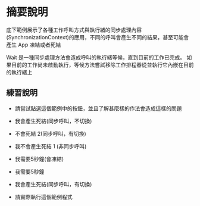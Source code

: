 # 摘要說明

底下範例展示了各種工作呼叫方式與執行緒的同步處理內容(SynchronizationContext)的應用，不同的呼叫會產生不同的結果，甚至可能會產生 App 凍結或者死結

Wait 是一種同步處理方法會造成呼叫的執行緒等候，直到目前的工作已完成。 如果目前的工作尚未啟動執行，等候方法嘗試移除工作排程器從並執行它內嵌在目前的執行緒上 

## 練習說明

* 請嘗試點選這個範例中的按鈕，並且了解甚麼樣的作法會造成這樣的問題
* 我會產生死結(同步呼叫，不切換)
* 不會死結 2(同步呼叫，有切換)
* 我不會產生死結 1 (非同步呼叫)
* 我需要5秒鐘(會凍結)
* 我需要5秒鐘
* 我會產生死結(同步呼叫，有切換)

* 請實際執行這個範例程式

  